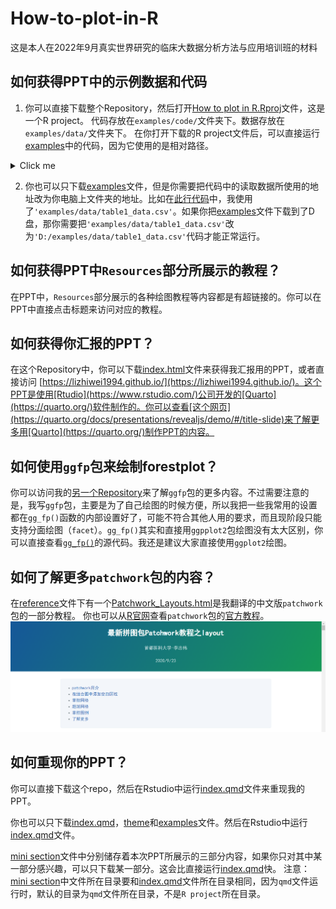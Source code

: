 # How-to-plot-in-R
 这是本人在2022年9月真实世界研究的临床大数据分析方法与应用培训班的材料



## 如何获得PPT中的示例数据和代码

1. 你可以直接下载整个Repository，然后打开[How to plot in R.Rproj](https://github.com/lizhiwei1994/How-to-plot-in-R/blob/main/How%20to%20plot%20in%20R.Rproj "How to plot in R.Rproj")文件，这是一个R project。
代码存放在`examples/code/`文件夹下。数据存放在`examples/data/`文件夹下。
在你打开下载的R project文件后，可以直接运行[examples](https://github.com/lizhiwei1994/How-to-plot-in-R/tree/main/examples)中的代码，因为它使用的是相对路径。
<details> 
  <summary>Click me</summary> 

![输入图片描述](README_md_files/9d42e100-2de5-11ed-b4d3-97b3c1e40752.jpeg?v=1&type=image)
</details>

2. 你也可以只下载[examples](https://github.com/lizhiwei1994/How-to-plot-in-R/tree/main/examples)文件，但是你需要把代码中的读取数据所使用的地址改为你电脑上文件夹的地址。比如在[此行代码](https://github.com/lizhiwei1994/How-to-plot-in-R/blob/03dc7e4a7759311b5572ae7f9a219c11cf21399b/examples/code/01.Table_1.r#L7)中，我使用了`'examples/data/table1_data.csv'`。如果你把[examples](https://github.com/lizhiwei1994/How-to-plot-in-R/tree/main/examples)文件下载到了D盘，那你需要把`'examples/data/table1_data.csv'`改为`'D:/examples/data/table1_data.csv'`代码才能正常运行。

## 如何获得PPT中`Resources`部分所展示的教程？
在PPT中，`Resources`部分展示的各种绘图教程等内容都是有超链接的。你可以在PPT中直接点击标题来访问对应的教程。

## 如何获得你汇报的PPT？
在这个Repository中，你可以下载[index.html](https://github.com/lizhiwei1994/How-to-plot-in-R/blob/main/index.html "index.html")文件来获得我汇报用的PPT，或者直接访问 [https://lizhiwei1994.github.io/](https://lizhiwei1994.github.io/)。这个PPT是使用[Rtudio](https://www.rstudio.com/)公司开发的[Quarto](https://quarto.org/)软件制作的。你可以查看[这个网页](https://quarto.org/docs/presentations/revealjs/demo/#/title-slide)来了解更多用[Quarto](https://quarto.org/)制作PPT的内容。

## 如何使用`ggfp`包来绘制forestplot？
你可以访问我的[另一个Repository](https://github.com/lizhiwei1994/ggfp)来了解`ggfp`包的更多内容。不过需要注意的是，我写`ggfp`包，主要是为了自己绘图的时候方便，所以我把一些我常用的设置都在`gg_fp()`函数的内部设置好了，可能不符合其他人用的要求，而且现阶段只能支持分面绘图（`facet`）。`gg_fp()`其实和直接用`ggpplot2`包绘图没有太大区别，你可以直接查看[`gg_fp()`](https://github.com/lizhiwei1994/ggfp/blob/main/R/gg_fp.r)的源代码。我还是建议大家直接使用`ggplot2`绘图。

## 如何了解更多`patchwork`包的内容？
在[reference](https://github.com/lizhiwei1994/How-to-plot-in-R/tree/main/reference)文件下有一个[Patchwork_Layouts.html](https://github.com/lizhiwei1994/How-to-plot-in-R/blob/main/reference/Patchwork_Layouts.html)是我翻译的中文版`patchwork`包的一部分教程。
你也可以从[R官网](https://cran.r-project.org/)查看`patchwork`包的[官方教程](https://cran.r-project.org/web/packages/patchwork/index.html)。
![patchwork包中文教程-李志伟](README_md_files/43f3b510-2de1-11ed-bbdc-6be45979d96c.jpeg?v=1&type=image)

## 如何重现你的PPT？
你可以直接下载这个repo，然后在Rstudio中运行[index.qmd](https://github.com/lizhiwei1994/How-to-plot-in-R/blob/main/index.qmd "index.qmd")文件来重现我的PPT。

你也可以只下载[index.qmd](https://github.com/lizhiwei1994/How-to-plot-in-R/blob/main/index.qmd "index.qmd")，[theme](https://github.com/lizhiwei1994/How-to-plot-in-R/tree/main/theme)和[examples](https://github.com/lizhiwei1994/How-to-plot-in-R/tree/main/examples)文件。然后在Rstudio中运行[index.qmd](https://github.com/lizhiwei1994/How-to-plot-in-R/blob/main/index.qmd "index.qmd")文件。

[mini section](https://github.com/lizhiwei1994/How-to-plot-in-R/tree/main/mini%20section)文件中分别储存着本次PPT所展示的三部分内容，如果你只对其中某一部分感兴趣，可以只下载某一部分。这会比直接运行[index.qmd](https://github.com/lizhiwei1994/How-to-plot-in-R/blob/main/index.qmd "index.qmd")快。
注意：[mini section](https://github.com/lizhiwei1994/How-to-plot-in-R/tree/main/mini%20section)中文件所在目录要和[index.qmd](https://github.com/lizhiwei1994/How-to-plot-in-R/blob/main/index.qmd "index.qmd")文件所在目录相同，因为`qmd`文件运行时，默认的目录为`qmd`文件所在目录，不是`R project`所在目录。
